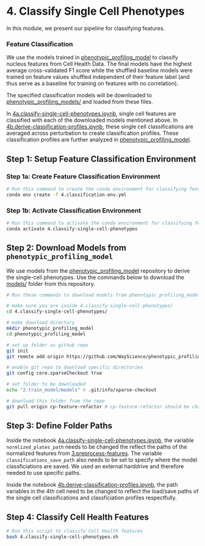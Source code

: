 # 4. Classify Single Cell Phenotypes

In this module, we present our pipeline for classifying features.

### Feature Classification

We use the models trained in [phenotypic_profiling_model](https://github.com/WayScience/phenotypic_profiling_model) to classify nucleus features from Cell Health Data.
The final models have the highest average cross-validated F1 score while the shuffled baseline models were trained on feature values shuffled independent of their feature label (and thus serve as a baseline for training on features with no correlation).

The specified classification models will be downloaded to [phenotypic_profiling_models/](phenotypic_profiling_models) and loaded from these files.

In [4a.classify-single-cell-phenotypes.ipynb](4a.classify-single-cell-phenotypes/4a.classify-single-cell-phenotypes.ipynb), single cell features are classified with each of the downloaded models mentioned above.
In [4b.derive-classification-profiles.ipynb](4b.derive-classification-profiles/4b.derive-classification-profiles.ipynb), these single cell classifications are averaged across perturbation to create classification profiles.
These classification profiles are further analyzed in [phenotypic_profiling_model](https://github.com/WayScience/phenotypic_profiling_model).

## Step 1: Setup Feature Classification Environment

### Step 1a: Create Feature Classification Environment

```sh
# Run this command to create the conda environment for classifying features
conda env create -f 4.classification-env.yml
```

### Step 1b: Activate Classification Environment

```sh
# Run this command to activate the conda environment for classifying features
conda activate 4.classify-single-cell-phenotypes
```

## Step 2: Download Models from `phenotypic_profiling_model`

We use models from the [phenotypic_profiling_model](https://github.com/WayScience/phenotypic_profiling_model) repository to derive the single-cell phenotypes.
Use the commands below to download the [models/](https://github.com/WayScience/phenotypic_profiling_model/tree/main/2.train_model/models) folder from this repository.

```sh
# Run these commands to download models from phenotypic_profiling_model

# make sure you are inside 4.classify-single-cell-phenotypes/
cd 4.classify-single-cell-phenotypes/

# make download directory
mkdir phenotypic_profiling_model
cd phenotypic_profiling_model

# set up folder as github repo
git init
git remote add origin https://github.com/WayScience/phenotypic_profiling_model.git

# enable git repo to download specific directories
git config core.sparseCheckout true

# set folder to be downloaded
echo "2.train_model/models" > .git/info/sparse-checkout 

# download this folder from the repo
git pull origin cp-feature-refactor # cp-feature-refactor should be changed to main once PR is merged
```

## Step 3: Define Folder Paths

Inside the notebook [4a.classify-single-cell-phenotypes.ipynb](4a.classify-single-cell-phenotypes/4a.classify-single-cell-phenotypes.ipynb), the variable `normlized_plates_path` needs to be changed the reflect the paths of the normalized features from [3.preprocess-features](3.preprocess-features).
The variable `classifications_save_path` also needs to be set to specify where the model classficiations are saved.
We used an external harddrive and therefore needed to use specific paths.

Inside the notebook [4b.derive-classification-profiles.ipynb](4b.derive-classification-profiles/4b.derive-classification-profiles.ipynb), the path variables in the 4th cell need to be changed to reflect the load/save paths of the single cell classifications and classficiation profiles respectfully.

## Step 4: Classify Cell Health Features

```sh
# Run this script to classify Cell Health features
bash 4.classify-single-cell-phenotypes.sh
```
